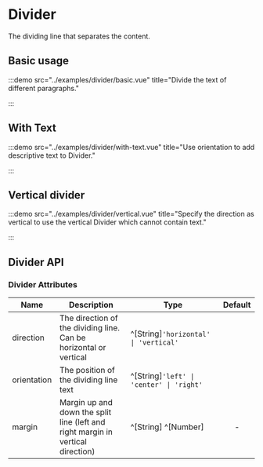 # Divider

The dividing line that separates the content.

## Basic usage

:::demo src="../examples/divider/basic.vue" title="Divide the text of different paragraphs."

:::

## With Text

:::demo src="../examples/divider/with-text.vue" title="Use orientation to add descriptive text to Divider."

:::

## Vertical divider

:::demo src="../examples/divider/vertical.vue" title="Specify the direction as vertical to use the vertical Divider which cannot contain text."

:::

## Divider API

### Divider Attributes

| Name | Description | Type | Default |
| ------ | ---- | ---- | :----: |
| direction | The direction of the dividing line. Can be horizontal or vertical | ^[String]`'horizontal' \| 'vertical'` | |
| orientation | The position of the dividing line text | ^[String]`'left' \| 'center' \| 'right'` | |
| margin | Margin up and down the split line (left and right margin in vertical direction) | ^[String] ^[Number] | - |
